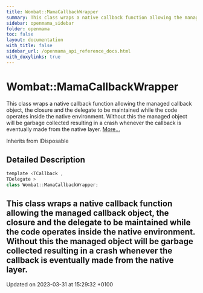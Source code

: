 ```yaml
---
title: Wombat::MamaCallbackWrapper
summary: This class wraps a native callback function allowing the managed callback object, the closure and the delegate to be maintained while the code operates inside the native environment. Without this the managed object will be garbage collected resulting in a crash whenever the callback is eventually made from the native layer. 
sidebar: openmama_sidebar
folder: openmama
toc: false
layout: documentation
with_title: false
sidebar_url: /openmama_api_reference_docs.html
with_doxylinks: true
---
```


# Wombat::MamaCallbackWrapper



This class wraps a native callback function allowing the managed callback object, the closure and the delegate to be maintained while the code operates inside the native environment. Without this the managed object will be garbage collected resulting in a crash whenever the callback is eventually made from the native layer.  [More...](#detailed-description)

Inherits from IDisposable

## Detailed Description

```csharp
template <TCallback ,
TDelegate >
class Wombat::MamaCallbackWrapper;
```

This class wraps a native callback function allowing the managed callback object, the closure and the delegate to be maintained while the code operates inside the native environment. Without this the managed object will be garbage collected resulting in a crash whenever the callback is eventually made from the native layer. 
-------------------------------

Updated on 2023-03-31 at 15:29:32 +0100